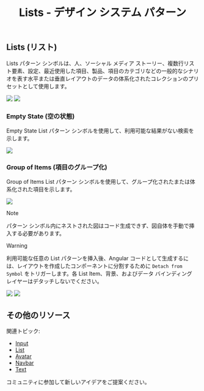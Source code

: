 ﻿---
title: Lists - デザイン システム パターン
_description: Lists パターン シンボルは、水平および垂直レイアウトで 1 つまたは複数のレベルの情報の一般的なコレクションを体系化するためにリストを使用するさまざまなシナリオを表します。
_keywords: デザイン システム, デザイン システム UX, UI キット, Sketch, Ignite UI for Angular, Sketch to Angular, Angular, Angular デザイン システム, Sketch から コードをエクスポート, Angular 用のデザイン キット, Sketch HTML, Sketch to HTML, Sketch UI キット
_language: ja
---

## Lists (リスト)

Lists パターン シンボルは、人、ソーシャル メディア ストーリー、複数行リスト要素、設定、最近使用した項目、製品、項目のカテゴリなどの一般的なシナリオを表す水平または垂直レイアウトのデータの体系化されたコレクションのプリセットとして使用します。

<img class="responsive-img" src="../images/lists_people.png" srcset="../images/lists_people@2x.png 2x" />
<img class="responsive-img" src="../images/lists_settings.png" srcset="../images/lists_settings@2x.png 2x" />

### Empty State (空の状態)

Empty State List パターン シンボルを使用して、利用可能な結果がない検索を示します。

<img class="responsive-img" src="../images/list_search_cannotfind.png" srcset="../images/list_search_cannotfind@2x.png 2x" />



### Group of Items (項目のグループ化)

Group of Items List パターン シンボルを使用して、グループ化されたまたは体系化された項目を示します。

<img class="responsive-img" src="../images/list_with_avatars.png" srcset="../images/list_with_avatars@2x.png 2x" />

> [!Note]
> パターン シンボル内にネストされた図はコード生成できず、図自体を手動で挿入する必要があります。

> [!WARNING]
> 利用可能な任意の List パターンを挿入後、Angular コードとして生成するには、レイアウトを作成したコンポーネントに分割するために `Detach from Symbol` をトリガーします。各 List Item、背景、およびデータ バインディング レイヤーはデタッチしないでください。

<img class="responsive-img" src="../images/lists_detach.png" />

<img class="responsive-img" src="../images/list_with_avatars_detach.png" />

## その他のリソース

関連トピック:

- [Input](../components/input.md)
- [List](../components/list.md)
- [Avatar](../components/avatar.md)
- [Navbar](../components/navbar.md)
- [Text](../components/text.md)
  <div class="divider--half"></div>

コミュニティに参加して新しいアイデアをご提案ください。


